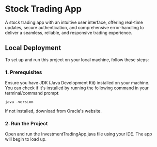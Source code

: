 # Stock Trading App

A stock trading app with an intuitive user interface, offering real-time updates, secure authentication, and comprehensive error-handling to deliver a seamless, reliable, and responsive trading experience. 

## Local Deployment 

To set up and run this project on your local machine, follow these steps: 

### 1. Prerequisites 
Ensure you have JDK (Java Development Kit) installed on your machine. You can check if it's installed by running the following command in your terminal/command prompt: 

```
java -version
```

If not installed, download from Oracle's website. 

### 2. Run the Project 
Open and run the InvestmentTradingApp.java file using your IDE. The app will begin to load up. 
